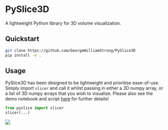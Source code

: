 # PySlice3D

A lightweight Python library for 3D volume visualization.

## Quickstart

```sh
git clone https://github.com/GeorgeWilliamStrong/PySlice3D
pip install -e .
```

## Usage

PySlice3D has been designed to be lightweight and prioritise ease-of-use. Simply import `slicer` and call it whilst passing in either a 3D numpy array, or a list of 3D numpy arrays that you wish to visualize. Please also see the demo notebook and script [here](https://github.com/GeorgeWilliamStrong/PySlice3D/tree/main/examples) for further details!

```python
from pyslice import slicer
slicer(...)
```

![](https://imgur.com/abDT7Qk.gif)
